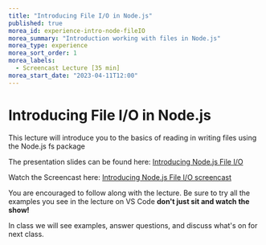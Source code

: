 ```yaml
---
title: "Introducing File I/O in Node.js"
published: true
morea_id: experience-intro-node-fileIO
morea_summary: "Introduction working with files in Node.js"
morea_type: experience 
morea_sort_order: 1
morea_labels:
  - Screencast Lecture [35 min]
morea_start_date: "2023-04-11T12:00"
---
```


# Introducing File I/O in Node.js
This lecture will introduce you to the basics of reading in writing files using the Node.js fs package

The presentation slides can be found here:
[Introducing Node.js File I/O](ITM352_FileIO.ppt)

Watch the Screencast here:
[Introducing Node.js File I/O screencast](https://youtu.be/Fwan_lnzIKo)

You are encouraged to follow along with the lecture. Be sure to try all the examples you see in the lecture on VS Code **don't just sit and watch the show!**

In class we will see examples, answer questions, and discuss what's on for next class. 